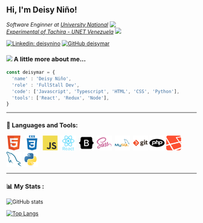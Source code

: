 <div>
  <h2> Hi, I'm Deisy Niño! </h2>
  <img align='right' src="https://media.giphy.com/media/ieyl9zmCjO4b4t6qoY/giphy.gif" width="230">
  <p>
    <em>Software Enginner at <a href="http://www.unb.br">University National Experimental of Tachira - UNET Venezuela</a>
     <img src="https://media.giphy.com/media/fYSnHlufseco8Fh93Z/giphy.gif" width="30">
    </em>
  </p>

  [![Linkedin: deisynino](https://img.shields.io/badge/-deisynino-blue?style=flat-square&logo=Linkedin&logoColor=white&link=https://www.linkedin.com/in/deisy-marsabel-niño-albarracin-816933126/)](https://www.linkedin.com/in/deisy-marsabel-niño-albarracin-816933126/)
  [![GitHub deisymar](https://img.shields.io/github/followers/deisymar?label=follow&style=social)](https://github.com/deisymar)
</div>

### <img src="https://media.giphy.com/media/VgCDAzcKvsR6OM0uWg/giphy.gif" width="50"> A little more about me...  

```javascript
const deisymar = {
  'name' : 'Deisy Niño',    
  'role' : 'FullStall Dev',  
  'code': ['Javascript', 'Typescript', 'HTML', 'CSS', 'Python'],
  'tools': ['React', 'Redux', 'Node'],  
}
```
---
<div align="left">
    <h3>🔨 Languages and Tools:</h3>
    <div>
        <img src="https://github.com/devicons/devicon/blob/master/icons/html5/html5-original.svg" title="HTML5" alt="HTML" width="40" height="40"/>&nbsp;
        <img src="https://github.com/devicons/devicon/blob/master/icons/css3/css3-plain-wordmark.svg"  title="CSS3" alt="CSS" width="40" height="40"/>&nbsp;
        <img src="https://github.com/devicons/devicon/blob/master/icons/javascript/javascript-original.svg" title="JavaScript" alt="JavaScript" width="40" height="40"/>&nbsp;
        <img src="https://github.com/devicons/devicon/blob/master/icons/react/react-original-wordmark.svg" title="React" alt="React" width="40" height="40"/>&nbsp;
        <img src="https://github.com/devicons/devicon/blob/master/icons/bootstrap/bootstrap-plain.svg" title="Bootstrap" alt="Bootstrap" width="40" height="40"/>&nbsp;
        <img src="https://github.com/devicons/devicon/blob/master/icons/sass/sass-original.svg" title="Sass" alt="Sass" width="40" height="40"/>&nbsp;
        <img src="https://github.com/devicons/devicon/blob/master/icons/mysql/mysql-original-wordmark.svg" title="MySQL"  alt="MySQL" width="40" height="40"/>&nbsp;
        <img src="https://github.com/devicons/devicon/blob/master/icons/git/git-original-wordmark.svg" title="Git" **alt="Git" width="40" height="40"/>
        <img src="https://github.com/devicons/devicon/blob/master/icons/php/php-plain.svg" title="Git" **alt="Git" width="40" height="40"/>
        <img src="https://github.com/devicons/devicon/blob/master/icons/laravel/laravel-plain.svg" title="Git" **alt="Git" width="40" height="40"/>
        <img src="https://github.com/devicons/devicon/blob/master/icons/mysql/mysql-plain.svg" title="Git" **alt="Git" width="40" height="40"/>
        <img src="https://github.com/devicons/devicon/blob/master/icons/python/python-original.svg" title="Git" **alt="Git" width="40" height="40"/>
      </div>
</div>

---

### 📊 My Stats :

![GitHub stats](https://github-readme-stats.vercel.app/api?username=deisymar&show_icons=true&theme=radical)

[![Top Langs](https://github-readme-stats.vercel.app/api/top-langs/?username=deisymar&theme=tokyonight)](https://github.com/anuraghazra/github-readme-stats)

<!--
**deisymar/deisymar** is a ✨ _special_ ✨ repository because its `README.md` (this file) appears on your GitHub profile.

Here are some ideas to get you started:

- 🔭 I’m currently working on ...
- 🌱 I’m currently learning ...
- 👯 I’m looking to collaborate on ...
- 🤔 I’m looking for help with ...
- 💬 Ask me about ...
- 📫 How to reach me: ...
- 😄 Pronouns: ...
- ⚡ Fun fact: ...
-->
